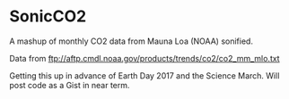# SonicCO2
A mashup of monthly CO2 data from Mauna Loa (NOAA) sonified. 

Data from ftp://aftp.cmdl.noaa.gov/products/trends/co2/co2_mm_mlo.txt

Getting this up in advance of Earth Day 2017 and the Science March. Will post code as a Gist in near term. 

